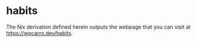 # habits

The Nix derivation defined herein outputs the webpage that you can visit at
https://wpcarro.dev/habits.
